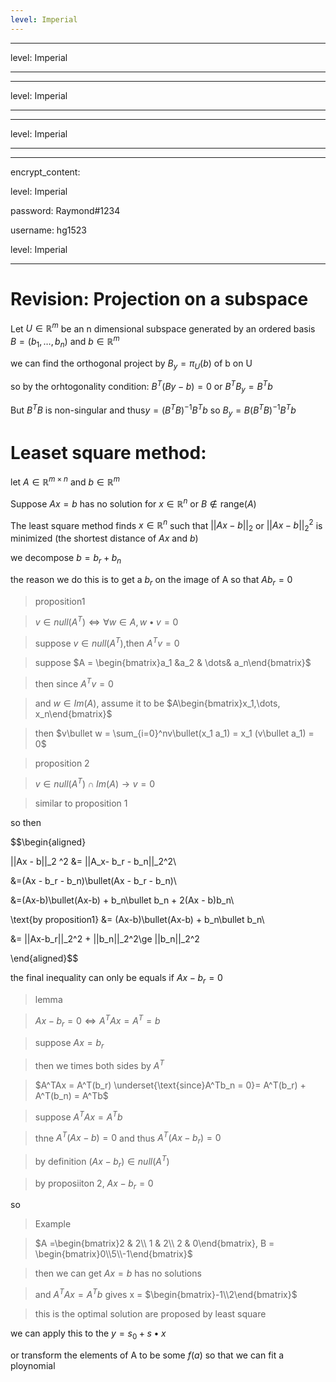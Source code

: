```yaml
---
level: Imperial
---
```

---
level: Imperial
---
---
level: Imperial
---
---
level: Imperial
---
---
encrypt_content:
  level: Imperial
  password: Raymond#1234
  username: hg1523
level: Imperial
---
# Revision: Projection on a subspace

Let $U\in\mathbb{R}^m$ be an n dimensional subspace generated by an ordered basis $B = (b_1,\dots,b_n)$ and $b\in\mathbb{R}^m$

we can find the orthogonal project by $B_y = \pi_{U}(b)$ of b on U

so by the orhtogonality condition: $B^T(By - b) = 0$ or $B^TB_y = B^Tb$

But $B^TB$ is non-singular and thus$y = (B^TB)^{-1}B^Tb$ so $B_y = B(B^TB)^{-1}B^Tb$

# Leaset square method:

let $A\in\mathbb{R}^{m\times n}$ and $b\in\mathbb{R}^m$

Suppose $Ax = b$ has no solution for $x\in\mathbb{R}^n$ or $B\not\in\text{range}(A)$

The least square method finds $x\in\mathbb{R}^n$ such that $||Ax-b||_2$ or $||Ax-b||_2^2$ is minimized (the shortest distance of $Ax$ and $b$)

we decompose $b = b_r + b_n$

the reason we do this is to get a $b_r$ on the image of A so that $Ab_r = 0$

>proposition1
>
>$v\in null(A^T)\iff \forall w\in A, w\bullet v = 0$
>
>suppose $v\in null(A^T)$,then $A^Tv = 0$
> suppose $A = \begin{bmatrix}a_1 &a_2 & \dots& a_n\end{bmatrix}$
> 
> then since $A^Tv = 0$
> and $w\in Im(A)$, assume it to be $A\begin{bmatrix}x_1,\dots, x_n\end{bmatrix}$
> 
> then $v\bullet w = \sum_{i=0}^nv\bullet(x_1 a_1) = x_1 (v\bullet a_1) = 0$

> proposition 2
> 
> $v\in null(A^T)\cap Im(A)\to v = 0$
> similar to proposition 1

so then 

$$\begin{aligned}
||Ax - b||_2 ^2 &= ||A_x- b_r - b_n||_2^2\\
&=(Ax - b_r - b_n)\bullet(Ax - b_r - b_n)\\
&=(Ax-b)\bullet(Ax-b) + b_n\bullet b_n + 2(Ax - b)b_n\\
\text{by proposition1} &= (Ax-b)\bullet(Ax-b) + b_n\bullet b_n\\
&= ||Ax-b_r||_2^2 + ||b_n||_2^2\ge ||b_n||_2^2
\end{aligned}$$

the final inequality can only be equals if $Ax - b_r = 0$

> lemma
> 
> $Ax - b_r = 0\iff A^TAx = A^T =b$
> 
> suppose $Ax = b_r$
> then we times both sides by $A^T$
> 
> $A^TAx = A^T(b_r) \underset{\text{since}A^Tb_n = 0}= A^T(b_r) + A^T(b_n) = A^Tb$
> 
> suppose $A^TAx = A^Tb$
> 
> thne $A^T(Ax - b) = 0$ and thus $A^T(Ax - b_r) = 0$
> 
> by definition $(Ax - b_r)\in null(A^T)$
> 
> by proposiiton 2, $Ax-b_r = 0$


so

> Example
> 
> $A =\begin{bmatrix}2 & 2\\ 1 & 2\\ 2 & 0\end{bmatrix}, B = \begin{bmatrix}0\\5\\-1\end{bmatrix}$
> 
> then we can get $Ax = b$ has no solutions
> and $A^TAx = A^Tb$ gives x = $\begin{bmatrix}-1\\2\end{bmatrix}$
> this is the optimal solution are proposed by least square

we can apply this to the $y = s_0 + s\bullet x$

or transform the elements of A to be some $f(a)$ so that we can fit a ploynomial

